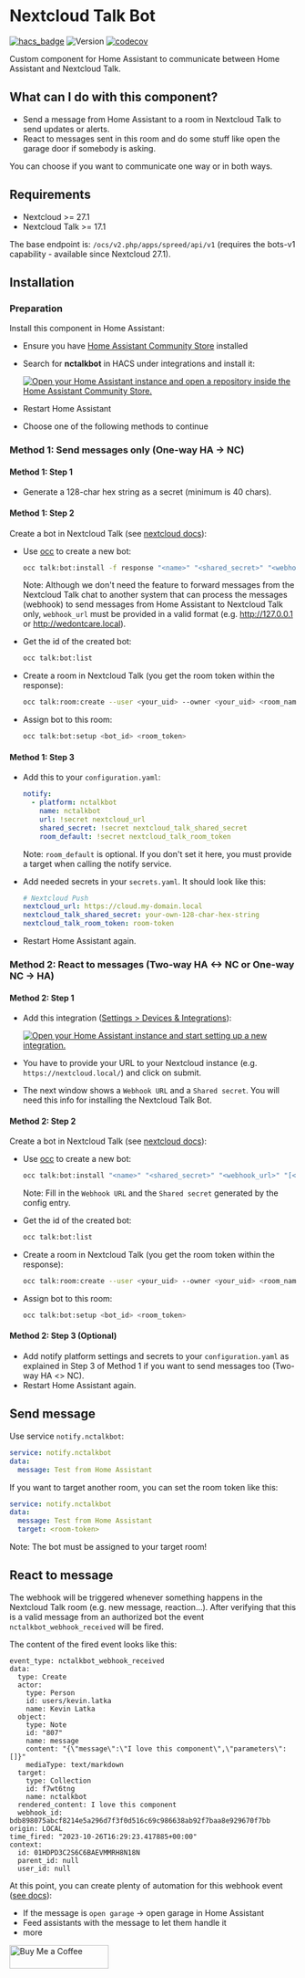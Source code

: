 # Nextcloud Talk Bot

[![hacs_badge](https://img.shields.io/badge/HACS-Default-41BDF5.svg?style=for-the-badge)](https://hacs.xyz/docs/user/)
![Version](https://img.shields.io/github/v/release/klatka/nc-talk-bot-component?style=for-the-badge)
[![codecov](https://codecov.io/github/klatka/nc-talk-bot-component/graph/badge.svg?token=FQHO5HV9UN)](https://codecov.io/github/klatka/nc-talk-bot-component)

Custom component for Home Assistant to communicate between Home Assistant and Nextcloud Talk.

## What can I do with this component?

- Send a message from Home Assistant to a room in Nextcloud Talk to send updates or alerts.
- React to messages sent in this room and do some stuff like open the garage door if somebody is asking.

You can choose if you want to communicate one way or in both ways.

## Requirements

- Nextcloud >= 27.1
- Nextcloud Talk >= 17.1

The base endpoint is: `/ocs/v2.php/apps/spreed/api/v1` (requires the bots-v1 capability - available since Nextcloud 27.1).

## Installation

### Preparation

Install this component in Home Assistant:

- Ensure you have [Home Assistant Community Store](https://hacs.xyz/) installed
- Search for **nctalkbot** in HACS under integrations and install it:

  [![Open your Home Assistant instance and open a repository inside the Home Assistant Community Store.](https://my.home-assistant.io/badges/hacs_repository.svg)](https://my.home-assistant.io/redirect/hacs_repository/?owner=klatka&repository=nc-talk-bot-component&category=integration)
- Restart Home Assistant
- Choose one of the following methods to continue

### Method 1: Send messages only (One-way HA -> NC)

#### Method 1: Step 1

- Generate a 128-char hex string as a secret (minimum is 40 chars).

#### Method 1: Step 2

Create a bot in Nextcloud Talk (see [nextcloud docs](https://nextcloud-talk.readthedocs.io/en/latest/bots/)):

- Use [occ](https://docs.nextcloud.com/server/latest/admin_manual/configuration_server/occ_command.html) to create a new bot:

  ```bash
  occ talk:bot:install -f response "<name>" "<shared_secret>" "<webhook_url>" "[<description>]"
  ```

  Note: Although we don't need the feature to forward messages from the Nextcloud Talk chat to another system that can process the messages (webhook) to send messages from Home Assistant to Nextcloud Talk only, `webhook_url` must be provided in a valid format (e.g. http://127.0.0.1 or http://wedontcare.local).

- Get the id of the created bot:

  ```bash
  occ talk:bot:list
  ```

- Create a room in Nextcloud Talk (you get the room token within the response):

  ```bash
  occ talk:room:create --user <your_uid> --owner <your_uid> <room_name>
  ```

- Assign bot to this room:

  ```bash
  occ talk:bot:setup <bot_id> <room_token>
  ```

#### Method 1: Step 3

- Add this to your `configuration.yaml`:

  ```yaml
  notify:
    - platform: nctalkbot
      name: nctalkbot
      url: !secret nextcloud_url
      shared_secret: !secret nextcloud_talk_shared_secret
      room_default: !secret nextcloud_talk_room_token
  ```

  Note: `room_default` is optional. If you don't set it here, you must provide a target when calling the notify service.

- Add needed secrets in your `secrets.yaml`. It should look like this:

  ```yaml
  # Nextcloud Push
  nextcloud_url: https://cloud.my-domain.local
  nextcloud_talk_shared_secret: your-own-128-char-hex-string
  nextcloud_talk_room_token: room-token
  ```

- Restart Home Assistant again.

### Method 2: React to messages (Two-way HA <-> NC or One-way NC -> HA)

#### Method 2: Step 1

- Add this integration ([Settings > Devices & Integrations](https://my.home-assistant.io/redirect/integrations)):

  [![Open your Home Assistant instance and start setting up a new integration.](https://my.home-assistant.io/badges/config_flow_start.svg)](https://my.home-assistant.io/redirect/config_flow_start/?domain=nctalkbot)
- You have to provide your URL to your Nextcloud instance (e.g. `https://nextcloud.local/`) and click on submit.
- The next window shows a `Webhook URL` and a `Shared secret`. You will need this info for installing the Nextcloud Talk Bot.

#### Method 2: Step 2

Create a bot in Nextcloud Talk (see [nextcloud docs](https://nextcloud-talk.readthedocs.io/en/latest/bots/)):

- Use [occ](https://docs.nextcloud.com/server/latest/admin_manual/configuration_server/occ_command.html) to create a new bot:

  ```bash
  occ talk:bot:install "<name>" "<shared_secret>" "<webhook_url>" "[<description>]"
  ```

  Note: Fill in the `Webhook URL` and the `Shared secret` generated by the config entry.

- Get the id of the created bot:

  ```bash
  occ talk:bot:list
  ```

- Create a room in Nextcloud Talk (you get the room token within the response):

  ```bash
  occ talk:room:create --user <your_uid> --owner <your_uid> <room_name>
  ```

- Assign bot to this room:

  ```bash
  occ talk:bot:setup <bot_id> <room_token>
  ```

#### Method 2: Step 3 (Optional)

- Add notify platform settings and secrets to your `configuration.yaml` as explained in Step 3 of Method 1 if you want to send messages too (Two-way HA <> NC).
- Restart Home Assistant again.

## Send message

Use service `notify.nctalkbot`:

```yaml
service: notify.nctalkbot
data:
  message: Test from Home Assistant
```

If you want to target another room, you can set the room token like this:

```yaml
service: notify.nctalkbot
data:
  message: Test from Home Assistant
  target: <room-token>
```

Note: The bot must be assigned to your target room!

## React to message

The webhook will be triggered whenever something happens in the Nextcloud Talk room (e.g. new message, reaction...).
After verifying that this is a valid message from an authorized bot the event `nctalkbot_webhook_received` will be fired.

The content of the fired event looks like this:

```plain
event_type: nctalkbot_webhook_received
data:
  type: Create
  actor:
    type: Person
    id: users/kevin.latka
    name: Kevin Latka
  object:
    type: Note
    id: "807"
    name: message
    content: "{\"message\":\"I love this component\",\"parameters\":[]}"
    mediaType: text/markdown
  target:
    type: Collection
    id: f7wt6tng
    name: nctalkbot
  rendered_content: I love this component
  webhook_id: bdb898075abcf8214e5a296d7f3f0d516c69c986638ab92f7baa8e929670f7bb
origin: LOCAL
time_fired: "2023-10-26T16:29:23.417885+00:00"
context:
  id: 01HDPD3C2S6C6BAEVMMRH8N18N
  parent_id: null
  user_id: null
```

At this point, you can create plenty of automation for this webhook event ([see docs](https://www.home-assistant.io/docs/automation/trigger/#event-trigger)):

- If the message is `open garage` -> open garage in Home Assistant
- Feed assistants with the message to let them handle it
- more

<a href="https://www.buymeacoffee.com/klatka" target="_blank"><img src="https://cdn.buymeacoffee.com/buttons/default-orange.png" alt="Buy Me a Coffee" height="41" width="174"></a>
